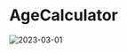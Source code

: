 # AgeCalculator
 
![2023-03-01](https://user-images.githubusercontent.com/111579457/222123633-3c92b7fb-bafc-4cae-8d3a-71d5303893c9.png)
